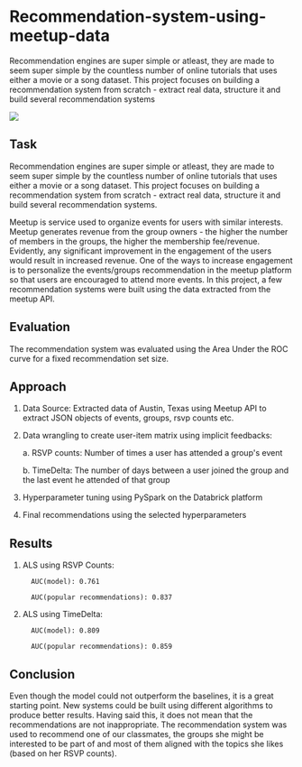 # Recommendation-system-using-meetup-data
Recommendation engines are super simple or atleast, they are made to seem super simple by the countless number of online tutorials that uses either a movie or a song dataset. This project focuses on building a recommendation system from scratch - extract real data, structure it and build several recommendation systems


![](https://secure.meetupstatic.com/s/img/7223371979728590/app_download/social/fb/meetup.en.png)

## Task

Recommendation engines are super simple or atleast, they are made to seem super simple by the countless number of online tutorials that uses either a movie or a song dataset. This project focuses on building a recommendation system from scratch - extract real data, structure it and build several recommendation systems.

Meetup is service used to organize events for users with similar interests. Meetup generates revenue from the group owners - the higher the number of members in the groups, the higher the membership fee/revenue. Evidently, any significant improvement in the engagement of the users would result in increased revenue. One of the ways to increase engagement is to personalize the events/groups recommendation in the meetup platform so that users are encouraged to attend more events. In this project, a few recommendation systems were built using the data extracted from the meetup API.

## Evaluation

The recommendation system was evaluated using the Area Under the ROC curve for a fixed recommendation set size.

## Approach 

1. Data Source: Extracted data of Austin, Texas using Meetup API to extract JSON objects of events, groups, rsvp counts etc.

2. Data wrangling to create user-item matrix using implicit feedbacks:

      a. RSVP counts: Number of times a user has attended a group's event
      
      b. TimeDelta: The number of days between a user joined the group and the last event he attended of that group
      
3. Hyperparameter tuning using PySpark on the Databrick platform

4. Final recommendations using the selected hyperparameters


## Results

1.    ALS using RSVP Counts:

            AUC(model): 0.761
            
            AUC(popular recommendations): 0.837
            
2.    ALS using TimeDelta:

            AUC(model): 0.809
            
            AUC(popular recommendations): 0.859

## Conclusion

Even though the model could not outperform the baselines, it is a great starting point. New systems could be built using different algorithms to produce better results. Having said this, it does not mean that the recommendations are not inappropriate. The recommendation system was used to recommend one of our classmates, the groups she might be interested to be part of and most of them aligned with the topics she likes (based on her RSVP counts).






